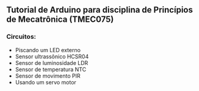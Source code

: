 ## Tutorial de Arduino para disciplina de Princípios de Mecatrônica (TMEC075)

### Circuitos:
*   Piscando um LED externo
*   Sensor ultrassônico HCSR04
*   Sensor de luminosidade LDR
*   Sensor de temperatura NTC
*   Sensor de movimento PIR
*   Usando um servo motor